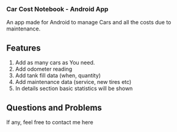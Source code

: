 ### Car Cost Notebook - Android App

An app made for Android to manage Cars and all the costs due to maintenance.

## Features
1. Add as many cars as You need.
2. Add odometer reading
3. Add tank fill data (when, quantity)
4. Add maintenance data (service, new tires etc)
5. In details section basic statistics will be shown

## Questions and Problems
If any, feel free to contact me here